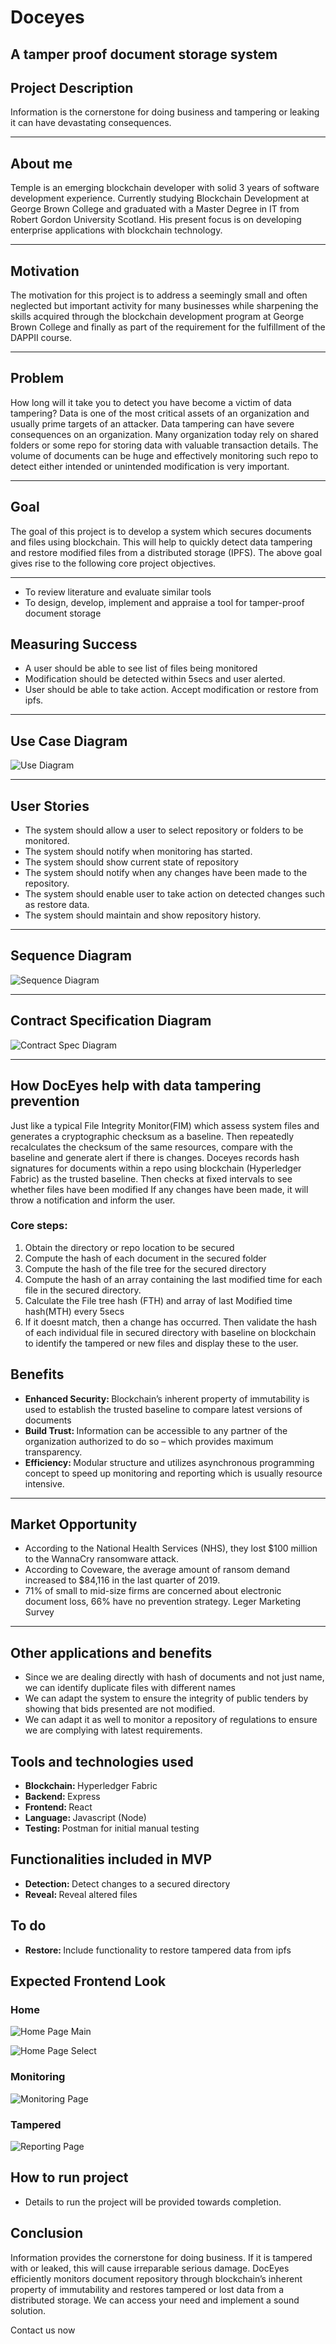 # Doceyes

<h2> A tamper proof document storage system </h2>

<h2> Project Description </h2>
Information is the cornerstone for doing business and tampering or leaking it can have devastating consequences.
<hr>

<h2> About me </h2>
Temple is an emerging blockchain developer with solid 3 years of software development experience. 
Currently studying Blockchain Development at George Brown College and graduated with a Master Degree in IT 
from Robert Gordon University Scotland. His present focus is on developing enterprise applications with blockchain technology.
<hr>

<h2> Motivation </h2>
The motivation for this project is to address a seemingly small and often neglected but important
activity for many businesses while sharpening the skills acquired through the blockchain development program 
at George Brown College and finally as part of the requirement for the fulfillment of the DAPPII course.
<hr>


<h2> Problem </h2>
How long will it take you to detect you have become a victim of data tampering?
Data is one of the most critical assets of an organization and usually prime targets of an attacker. 
Data tampering can have severe consequences on an organization. Many organization today rely on shared folders or some 
repo for storing data with valuable transaction details. The volume of documents can be huge and effectively monitoring 
such repo to detect either intended or unintended modification is very important.
<hr>

<h2> Goal </h2>
The goal of this project is to develop a system which secures documents and files using blockchain. This will help to 
quickly detect data tampering and restore modified files from a distributed storage (IPFS). 
The above goal gives rise to the following core project objectives.
<hr>

<ul>
    <li> To review literature and evaluate similar tools</li>
    <li> To design, develop, implement and appraise a tool for tamper-proof document storage </li>
</ul>


<h2> Measuring Success </h2>
<ul>
    <li> A user should be able to see list of files being monitored </li>
    <li> Modification should be detected within 5secs and user alerted. </li>
    <li> User should be able to take action. Accept modification or restore from ipfs.</li>
</ul>
<hr>

<h2> Use Case Diagram </h2>

![Use Diagram](documents/Pics/DocEyes-UseCaseDiag.png?raw=true) <br>

<hr>

<h2> User Stories </h2>
<ul>
        <li> The system should allow a user to select repository or folders to be monitored. </li>
        <li> The system should notify when monitoring has started. </li>
        <li> The system should show current state of repository </li>
        <li> The system should notify when any changes have been made to the repository. </li>
        <li> The system should enable user to take action on detected changes such as restore data. </li>
        <li> The system should maintain and show repository history. </li>
</ul>
<hr>

<h2> Sequence Diagram </h2>

![Sequence Diagram](documents/Pics/DocEyes-SeqDiag.png?raw=true) <br>
<hr>

<h2> Contract Specification Diagram </h2>

![Contract Spec Diagram](documents/Pics/DocEyes-Contract-spec.jpg?raw=true) <br>
<hr>


<h2> How DocEyes help with data tampering prevention </h2>
Just like a typical File Integrity Monitor(FIM) which assess system files and generates a cryptographic checksum as a baseline.
Then repeatedly recalculates the checksum of the same resources, compare with the baseline and generate alert if there is changes.
Doceyes records hash signatures for documents within a repo using blockchain (Hyperledger Fabric) as the trusted baseline.
Then checks at fixed intervals to see whether files have been modified If any changes have been made, 
it will throw a notification and inform the user.

<h3> Core steps: </h3>
<ol>
        <li> Obtain the directory or repo location to be secured </li>
        <li> Compute the hash of each document in the secured folder </li>
        <li> Compute the hash of the file tree for the secured directory </li>
        <li> Compute the hash of an array containing the last modified time for each file in the secured directory. </li>
        <li> Calculate the File tree hash (FTH) and array of last Modified time hash(MTH) every 5secs </li>
        <li> If it doesnt match, then a change has occurred. Then validate the hash of each individual file in 
            secured directory with baseline on blockchain to identify the tampered or new files and display these 
            to the user. 
        </li>        
</ol>


<h2> Benefits </h2>
<ul>
    <li> <strong> Enhanced Security:  </strong> Blockchain’s inherent property of immutability is used to establish the trusted 
        baseline to compare latest versions of documents
    </li>
     <li> <strong> Build Trust: </strong> Information can be accessible to any partner of the organization authorized 
        to do so – which provides maximum transparency.
    </li>
      <li> <strong> Efficiency: </strong> Modular structure and utilizes asynchronous programming concept to speed up 
        monitoring and reporting which is usually resource intensive.
    </li>
</ul>
<hr>

<h2> Market Opportunity </h2>
<ul>
    <li> According to the National Health Services (NHS), they lost $100 million to the WannaCry ransomware attack.
    </li>
     <li> According to Coveware, the average amount of ransom demand increased to $84,116 in the last quarter of 2019.
    </li>
      <li> 71% of small to mid-size firms are concerned about electronic document loss, 66% have no prevention strategy. 
        Leger Marketing Survey
    </li>
</ul>
<hr>

<h2> Other applications and benefits </h2>
<ul>
    <li> Since we are dealing directly with hash of documents and not just name, we can identify duplicate files with 
    different names
    </li>
     <li>
        We can adapt the system to ensure the integrity of public tenders by showing that bids presented are not modified.
    </li>
    <li> We can adapt it as well to monitor a repository of regulations to ensure we are complying with latest 
        requirements. 
    </li>

</ul>

<h2> Tools and technologies used </h2>
<ul>
    <li> <strong> Blockchain: </strong>  Hyperledger Fabric  </li>
    <li> <strong> Backend: </strong> Express </li>
    <li> <strong> Frontend: </strong> React </li>
    <li> <strong> Language: </strong> Javascript (Node) </li>
    <li> <strong> Testing: </strong> Postman for initial manual testing </li>
</ul>


<h2> Functionalities included in MVP</h2>
<ul>
    <li> <strong> Detection: </strong>  Detect changes to a secured directory </li>
    <li> <strong> Reveal: </strong>  Reveal altered files </li>
</ul>


<h2> To do </h2>
<ul>
    <li> <strong> Restore: </strong> Include functionality to restore tampered data from ipfs </li>
</ul>




<h2> Expected Frontend Look </h2>
<h3> Home </h3>

![Home Page Main](documents/Pics/DocEyes-home.png?raw=true) <br>

![Home Page Select](documents/Pics/DocEyes-home2.png?raw=true) <br>

<h3> Monitoring </h3>

![Monitoring Page](documents/Pics/DocEyes-monitoring.png?raw=true) <br>

<h3> Tampered </h3>

![Reporting Page](documents/Pics/DocEyes-tampered.png?raw=true) <br>


<h2> How to run project </h2>
<ul>
    <li>  Details to run the project will be provided towards completion. </li>
</ul>


<h2> Conclusion </h2>
Information provides the cornerstone for doing business. If it is tampered with or leaked, 
this will cause irreparable serious damage. DocEyes efficiently monitors document repository through blockchain’s 
inherent property of immutability and restores tampered or lost data from a distributed storage.
We can access your need and implement a sound  solution.<br>

Contact us now


